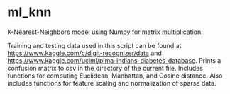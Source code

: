 # ml_knn
K-Nearest-Neighbors model using Numpy for matrix multiplication. 

Training and testing data used in this script can be found at https://www.kaggle.com/c/digit-recognizer/data and https://www.kaggle.com/uciml/pima-indians-diabetes-database. Prints a confusion matrix to csv in the directory of the current file. Includes functions for computing Euclidean, Manhattan, and Cosine distance. Also includes functions for feature scaling and normalization of sparse data.
